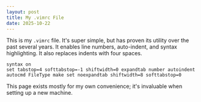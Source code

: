 ```yaml
---
layout: post
title: My .vimrc File
date: 2025-10-22
---
```

This is my `.vimrc` file. It's super simple, but has proven its utility over the past several years. It enables line numbers, auto-indent, and syntax highlighting. It also replaces indents with four spaces.
```
syntax on
set tabstop=4 softtabstop=-1 shiftwidth=0 expandtab number autoindent
autocmd FileType make set noexpandtab shiftwidth=8 softtabstop=0
```
This page exists mostly for my own convenience; it's invaluable when setting up a new machine.

